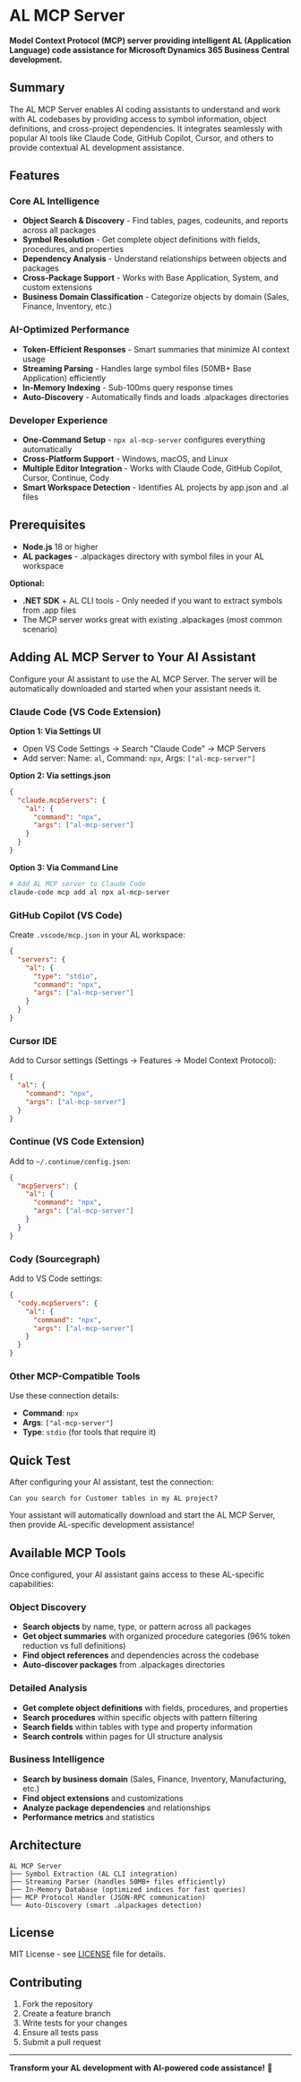 # AL MCP Server

**Model Context Protocol (MCP) server providing intelligent AL (Application Language) code assistance for Microsoft Dynamics 365 Business Central development.**

## Summary

The AL MCP Server enables AI coding assistants to understand and work with AL codebases by providing access to symbol information, object definitions, and cross-project dependencies. It integrates seamlessly with popular AI tools like Claude Code, GitHub Copilot, Cursor, and others to provide contextual AL development assistance.

## Features

### Core AL Intelligence
- **Object Search & Discovery** - Find tables, pages, codeunits, and reports across all packages
- **Symbol Resolution** - Get complete object definitions with fields, procedures, and properties  
- **Dependency Analysis** - Understand relationships between objects and packages
- **Cross-Package Support** - Works with Base Application, System, and custom extensions
- **Business Domain Classification** - Categorize objects by domain (Sales, Finance, Inventory, etc.)

### AI-Optimized Performance
- **Token-Efficient Responses** - Smart summaries that minimize AI context usage
- **Streaming Parsing** - Handles large symbol files (50MB+ Base Application) efficiently
- **In-Memory Indexing** - Sub-100ms query response times
- **Auto-Discovery** - Automatically finds and loads .alpackages directories

### Developer Experience
- **One-Command Setup** - `npx al-mcp-server` configures everything automatically
- **Cross-Platform Support** - Windows, macOS, and Linux
- **Multiple Editor Integration** - Works with Claude Code, GitHub Copilot, Cursor, Continue, Cody
- **Smart Workspace Detection** - Identifies AL projects by app.json and .al files

## Prerequisites

- **Node.js** 18 or higher
- **AL packages** - .alpackages directory with symbol files in your AL workspace

**Optional:**
- **.NET SDK** + AL CLI tools - Only needed if you want to extract symbols from .app files
- The MCP server works great with existing .alpackages (most common scenario)

## Adding AL MCP Server to Your AI Assistant

Configure your AI assistant to use the AL MCP Server. The server will be automatically downloaded and started when your assistant needs it.

### Claude Code (VS Code Extension)

**Option 1: Via Settings UI**
- Open VS Code Settings → Search "Claude Code" → MCP Servers
- Add server: Name: `al`, Command: `npx`, Args: `["al-mcp-server"]`

**Option 2: Via settings.json**
```json
{
  "claude.mcpServers": {
    "al": {
      "command": "npx",
      "args": ["al-mcp-server"]
    }
  }
}
```

**Option 3: Via Command Line**
```bash
# Add AL MCP server to Claude Code
claude-code mcp add al npx al-mcp-server
```

### GitHub Copilot (VS Code)

Create `.vscode/mcp.json` in your AL workspace:
```json
{
  "servers": {
    "al": {
      "type": "stdio", 
      "command": "npx",
      "args": ["al-mcp-server"]
    }
  }
}
```

### Cursor IDE

Add to Cursor settings (Settings → Features → Model Context Protocol):
```json
{
  "al": {
    "command": "npx",
    "args": ["al-mcp-server"]
  }
}
```

### Continue (VS Code Extension)

Add to `~/.continue/config.json`:
```json
{
  "mcpServers": {
    "al": {
      "command": "npx",
      "args": ["al-mcp-server"]
    }
  }
}
```

### Cody (Sourcegraph)

Add to VS Code settings:
```json
{
  "cody.mcpServers": {
    "al": {
      "command": "npx",
      "args": ["al-mcp-server"]
    }
  }
}
```

### Other MCP-Compatible Tools

Use these connection details:
- **Command**: `npx`
- **Args**: `["al-mcp-server"]`
- **Type**: `stdio` (for tools that require it)

## Quick Test

After configuring your AI assistant, test the connection:
```
Can you search for Customer tables in my AL project?
```

Your assistant will automatically download and start the AL MCP Server, then provide AL-specific development assistance!

## Available MCP Tools

Once configured, your AI assistant gains access to these AL-specific capabilities:

### Object Discovery
- **Search objects** by name, type, or pattern across all packages
- **Get object summaries** with organized procedure categories (96% token reduction vs full definitions)
- **Find object references** and dependencies across the codebase
- **Auto-discover packages** from .alpackages directories

### Detailed Analysis  
- **Get complete object definitions** with fields, procedures, and properties
- **Search procedures** within specific objects with pattern filtering
- **Search fields** within tables with type and property information
- **Search controls** within pages for UI structure analysis

### Business Intelligence
- **Search by business domain** (Sales, Finance, Inventory, Manufacturing, etc.)
- **Find object extensions** and customizations
- **Analyze package dependencies** and relationships
- **Performance metrics** and statistics

## Architecture

```
AL MCP Server
├── Symbol Extraction (AL CLI integration)
├── Streaming Parser (handles 50MB+ files efficiently)  
├── In-Memory Database (optimized indices for fast queries)
├── MCP Protocol Handler (JSON-RPC communication)
└── Auto-Discovery (smart .alpackages detection)
```

## License

MIT License - see [LICENSE](LICENSE) file for details.

## Contributing

1. Fork the repository
2. Create a feature branch
3. Write tests for your changes
4. Ensure all tests pass
5. Submit a pull request

---

**Transform your AL development with AI-powered code assistance!** 🚀